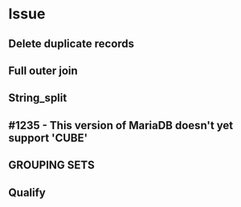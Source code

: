 # Issue

## Delete duplicate records

## Full outer join

## String_split

## #1235 - This version of MariaDB doesn't yet support 'CUBE'

## GROUPING SETS

## Qualify
